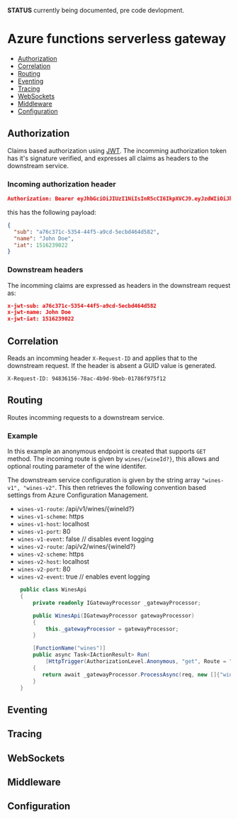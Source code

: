 **STATUS** currently being documented, pre code devlopment.

# Azure functions serverless gateway

- [Authorization](#Authorization)
- [Correlation](#Correlation)
- [Routing](#Routing)
- [Eventing](#Eventing)
- [Tracing](#Tracing)
- [WebSockets](#WebSockets)
- [Middleware](#Middleware)
- [Configuration](#Configuration)


## Authorization

Claims based authorization using [JWT](https://jwt.io/introduction/).  The incomming authorization token has it's signature verified, and expresses all claims as headers to the downstream service.

### Incoming authorization header

``` json
Authorization: Bearer eyJhbGciOiJIUzI1NiIsInR5cCI6IkpXVCJ9.eyJzdWIiOiJhNzZjMzcxYy01MzU0LTQ0ZjUtYTljZC01ZWNiZDQ2NGQ1ODIiLCJuYW1lIjoiSm9obiBEb2UiLCJpYXQiOjE1MTYyMzkwMjJ9.zM1cC8DaLEmP1KB0QKP8u5nL9u_sa2Z-Ce8oVsZXsag
```

this has the following payload:

``` json
{
  "sub": "a76c371c-5354-44f5-a9cd-5ecbd464d582",
  "name": "John Doe",
  "iat": 1516239022
}
```
### Downstream headers
The incomming claims are expressed as headers in the downstream request as:

``` json
x-jwt-sub: a76c371c-5354-44f5-a9cd-5ecbd464d582
x-jwt-name: John Doe
x-jwt-iat: 1516239022
```


## Correlation
Reads an incomming header `X-Request-ID` and applies that to the downstream request. If the header is absent a GUID value is generated.

```
X-Request-ID: 94836156-78ac-4b9d-9beb-01786f975f12
```

## Routing
Routes incomming requests to a downstream service. 

### Example
In this example an anonymous endpoint is created that supports `GET` method.  The incoming route is given by `wines/{wineId?}`, this allows and optional routing parameter of the wine identifer.

The downstream service configuration is given by the string array `"wines-v1", "wines-v2"`.  This then retrieves the following convention based settings from Azure Configuration Management.
- `wines-v1-route`: /api/v1/wines/{wineId?}
- `wines-v1-scheme`: https
- `wines-v1-host`: localhost
- `wines-v1-port`: 80
- `wines-v1-event`: false  // disables event logging
- `wines-v2-route`: /api/v2/wines/{wineId?}
- `wines-v2-scheme`: https
- `wines-v2-host`: localhost
- `wines-v2-port`: 80
- `wines-v2-event`: true  // enables event logging

``` csharp
    public class WinesApi
    {
        private readonly IGatewayProcessor _gatewayProcessor;

        public WinesApi(IGatewayProcessor gatewayProcessor)
        {
            this._gatewayProcessor = gatewayProcessor;
        }

        [FunctionName("wines")]
        public async Task<IActionResult> Run(
            [HttpTrigger(AuthorizationLevel.Anonymous, "get", Route = "wines/{wineId?}")] HttpRequest req)
        {
           return await _gatewayProcessor.ProcessAsync(req, new []{"wines-v1", "wines-v2" });
        }
    }
```


## Eventing


## Tracing




## WebSockets




## Middleware


## Configuration